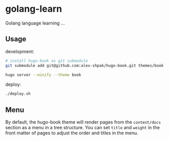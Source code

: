 # golang-learn

Golang language learning ...

## Usage

development:

```sh
# install hugo-book as git submodule
git submodule add git@github.com:alex-shpak/hugo-book.git themes/book

hugo server --minify --theme book
```

deploy:

```sh
./deploy.sh
```

## Menu

By default, the hugo-book theme will render pages from the `content/docs` section as a menu in a tree structure.
You can set `title` and `weight` in the front matter of pages to adjust the order and titles in the menu.
